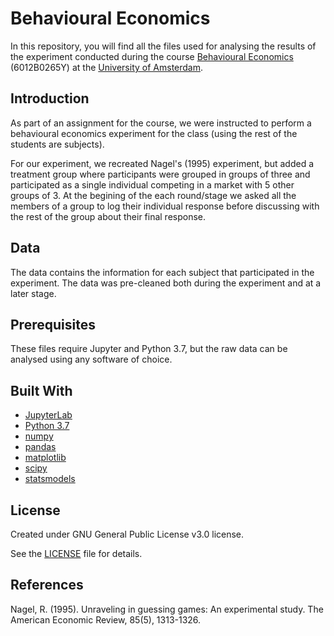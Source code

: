 # Behavioural Economics

In this repository, you will find all the files used for analysing the results of the experiment conducted during the course [Behavioural Economics](https://coursecatalogue.uva.nl/xmlpages/page/2018-2019-en/search-course/course/58872) (6012B0265Y) at the [University of Amsterdam](https://www.uva.nl/en/home).


## Introduction

As part of an assignment for the course, we were instructed to perform a behavioural economics experiment for the class (using the rest of the students are subjects).

For our experiment, we recreated Nagel's (1995) experiment, but added a treatment group where participants were grouped in groups of three and participated as a single individual competing in a market with 5 other groups of 3. At the begining of the each round/stage we asked all the members of a group to log their individual response before discussing with the rest of the group about their final response.

## Data

The data contains the information for each subject that participated in the experiment. The data was pre-cleaned both during the experiment and at a later stage.

## Prerequisites

These files require Jupyter and Python 3.7, but the raw data can be analysed using any software of choice.

## Built With

* [JupyterLab](https://github.com/jupyterlab/jupyterlab)
* [Python 3.7](https://www.python.org/)
* [numpy](https://numpy.org/)
* [pandas](https://pandas.pydata.org/)
* [matplotlib](https://matplotlib.org/)
* [scipy](https://www.scipy.org/)
* [statsmodels](https://www.statsmodels.org/stable/index.html)

## License

Created under GNU General Public License v3.0 license.

See the [LICENSE](https://github.com/juangesino/BehaviouralEconomics/blob/master/LICENSE) file for details.

## References

Nagel, R. (1995). Unraveling in guessing games: An experimental study. The American Economic Review, 85(5), 1313-1326.